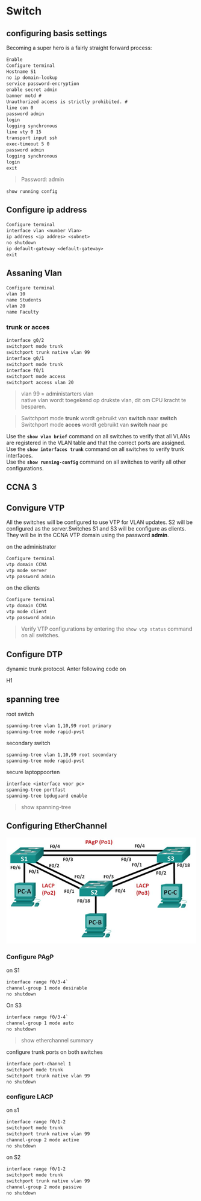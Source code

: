 # Switch

## configuring basis settings

Becoming a super hero is a fairly straight forward process:

```text
Enable
Configure terminal
Hostname S1
no ip domain-lookup
service password-encryption
enable secret admin
banner motd #
Unauthorized access is strictly prohibited. #
line con 0
password admin
login
logging synchronous
line vty 0 15
transport input ssh 
exec-timeout 5 0 
password admin
logging synchronous
login
exit
```

> Password: admin

`show running config`

## Configure ip address 

```text
Configure terminal
interface vlan <number Vlan>
ip address <ip addres> <subnet>
no shutdown
ip default-gateway <default-gateway>
exit
```

## Assaning Vlan

```text
Configure terminal
vlan 10
name Students
vlan 20
name Faculty
```

### trunk or acces

```text
interface g0/2
switchport mode trunk 
switchport trunk native vlan 99
interface g0/1
switchport mode trunk
interface f0/1
switchport mode access
switchport access vlan 20
```

> vlan 99 = administarters vlan  
> native vlan wordt toegekend op drukste vlan, dit om CPU kracht te besparen.

> Switchport mode **trunk** wordt gebruikt van **switch** naar **switch**  
> Switchport mode **acces** wordt gebruikt van **switch** naar **pc**

Use the **`show vlan brief`** command on all switches to verify that all VLANs are registered in the VLAN table and that the correct ports are assigned.  
Use the **`show interfaces trunk`** command on all switches to verify trunk interfaces.  
Use the **`show running-config`** command on all switches to verify all other configurations.

## CCNA 3

## Convigure VTP

All the switches will be configured to use VTP for VLAN updates. S2 will be configured as the server.Switches S1 and S3 will be configure as clients. They will be in the CCNA VTP domain using the password **admin**.

on the administrator

```text
Configure terminal
vtp domain CCNA
vtp mode server
vtp password admin
```

on the clients

```text
Configure terminal
vtp domain CCNA
vtp mode client
vtp password admin
```

> Verify VTP configurations by entering the `show vtp status` command on all switches.

## Configure DTP

dynamic trunk protocol. Anter following code on 

H1

## spanning tree

root switch

```text
spanning-tree vlan 1,10,99 root primary
spanning-tree mode rapid-pvst
```

secondary switch

```text
spanning-tree vlan 1,10,99 root secondary
spanning-tree mode rapid-pvst
```

secure laptoppoorten

```text
interface <interface voor pc>
spanning-tree portfast
spanning-tree bpduguard enable
```

> show spanning-tree



## Configuring EtherChannel

![](.gitbook/assets/screen-shot-2018-05-22-at-21.33.45.png)

### Configure PAgP

on S1

```text
interface range f0/3-4`
channel-group 1 mode desirable
no shutdown
```

On S3

```text
interface range f0/3-4`
channel-group 1 mode auto
no shutdown
```

> show etherchannel summary

configure trunk ports on both switches

```text
interface port-channel 1
switchport mode trunk
switchport trunk native vlan 99
no shutdown
```

### configure LACP

on s1

```text
interface range f0/1-2
switchport mode trunk
switchport trunk native vlan 99
channel-group 2 mode active
no shutdown
```

on S2

```text
interface range f0/1-2
switchport mode trunk
switchport trunk native vlan 99
channel-group 2 mode passive
no shutdown
```

## 

